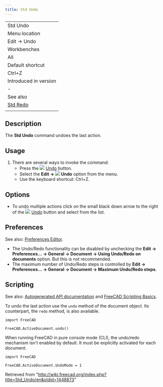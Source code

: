 ```yaml
---
title: Std Undo
---
```


|                                  |
| -------------------------------- |
| Std Undo                         |
| Menu location                    |
| Edit → Undo                      |
| Workbenches                      |
| All                              |
| Default shortcut                 |
| Ctrl+Z                           |
| Introduced in version            |
| -                                |
| See also                         |
| [Std Redo](/Std_Redo "Std Redo") |
|                                  |

## Description

The **Std Undo** command undoes the last action.

## Usage

1. There are several ways to invoke the command:
   - Press the ![](/images/Std_Undo.svg) [Undo](/Std_Undo "Std Undo") button.
   - Select the **Edit → ![](/images/Std_Undo.svg) Undo** option from the menu.
   - Use the keyboard shortcut: Ctrl+Z.

## Options

- To undo multiple actions click on the small black down arrow to the right of the ![](/images/Std_Undo.svg) [Undo](/Std_Undo "Std Undo") button and select from the list.

## Preferences

See also: [Preferences Editor](/Preferences_Editor "Preferences Editor").

- The Undo/Redo functionality can be disabled by unchecking the **Edit → Preferences... → General → Document → Using Undo/Redo on documents** option. But this is not recommended.
- The maximum number of Undo/Redo steps is controlled by **Edit → Preferences... → General → Document → Maximum Undo/Redo steps**.

## Scripting

See also: [Autogenerated API documentation](https://freecad.github.io/SourceDoc/) and [FreeCAD Scripting Basics](/FreeCAD_Scripting_Basics "FreeCAD Scripting Basics").

To undo the last action use the `undo` method of the document object. Its counterpart, the `redo` method, is also available.

```
import FreeCAD

FreeCAD.ActiveDocument.undo()

```

When running FreeCAD in pure console mode (CLI), the undo/redo mechanism isn't enabled by default. It must be explicitly activated for each document.

```
import FreeCAD

FreeCAD.ActiveDocument.UndoMode = 1

```

Retrieved from "<http://wiki.freecad.org/index.php?title=Std_Undo/en&oldid=1448873>"
